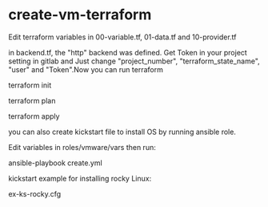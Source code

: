 # create-vm-terraform

Edit terraform variables in 00-variable.tf, 01-data.tf and 10-provider.tf

in backend.tf, the "http" backend was defined. Get Token in your project setting in gitlab and Just change "project_number", "terraform_state_name", "user" and "Token".Now you can run terraform

terraform init

terraform plan

terraform apply

you can also create kickstart file to install OS by running ansible role.

Edit variables in roles/vmware/vars then run:

ansible-playbook create.yml

kickstart example for installing rocky Linux:

ex-ks-rocky.cfg
